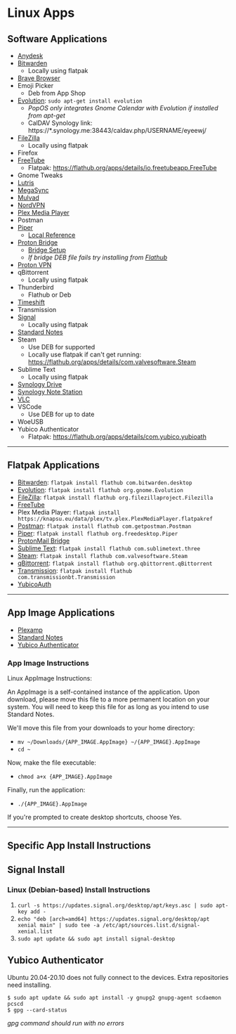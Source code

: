 # Linux Apps

## Software Applications

- [Anydesk](https://anydesk.com/en/downloads/linux)
- [Bitwarden](https://bitwarden.com/#download)
  - Locally using flatpak
- [Brave Browser](https://brave.com/download/)
- Emoji Picker
  - Deb from App Shop
- [Evolution](https://help.gnome.org/users/evolution/stable/): `sudo apt-get install evolution`
  - _PopOS only integrates Gnome Calendar with Evolution if installed from apt-get_
  - CalDAV Synology link: https://\*.synology.me:38443/caldav.php/USERNAME/eyeewj/
- [FileZilla](https://filezilla-project.org/download.php?type=client)
  - Locally using flatpak
- Firefox
- [FreeTube](https://freetubeapp.io/)
  - Flatpak: https://flathub.org/apps/details/io.freetubeapp.FreeTube
- Gnome Tweaks
- [Lutris](https://lutris.net/downloads/)
- [MegaSync](https://mega.nz/sync)
- [Mulvad](https://mullvad.net/en/download/)
- [NordVPN](https://support.nordvpn.com/Connectivity/Linux/1325531132/Installing-and-using-NordVPN-on-Debian-Ubuntu-Elementary-OS-and-Linux-Mint.htm)
- [Plex Media Player](https://knapsu.eu/plex/)
- Postman
- [Piper](https://github.com/libratbag/piper)
  - [Local Reference](../master/linux/Resources-Information.md)
- [Proton Bridge](https://protonmail.com/bridge/install)
  - [Bridge Setup](https://github.com/BradNut/computer-setup-info/blob/master/linux/Proton-Bridge-Setup.md)
  - _If bridge DEB file fails try installing from [Flathub](https://flathub.org/apps/details/ch.protonmail.protonmail-bridge)_
- [Proton VPN](https://protonvpn.com/support/linux-vpn-tool/)
- qBittorrent
  - Locally using flatpak
- Thunderbird
  - Flathub or Deb
- [Timeshift](https://github.com/teejee2008/timeshift)
- Transmission
- [Signal](https://signal.org/download/#)
  - Locally using flatpak
- [Standard Notes](https://standardnotes.org/extensions?downloaded=linux)
- Steam
  - Use DEB for supported
  - Locally use flatpak if can't get running: https://flathub.org/apps/details/com.valvesoftware.Steam
- Sublime Text
  - Locally using flatpak
- [Synology Drive](https://www.synology.com/en-us/support/download/DS918+#utilities)
- [Synology Note Station](https://www.synology.com/en-us/support/download/DS918+#utilities)
- [VLC](https://www.videolan.org/vlc/download-ubuntu.html)
- VSCode
  - Use DEB for up to date
- WoeUSB
- Yubico Authenticator
  - Flatpak: https://flathub.org/apps/details/com.yubico.yubioath

---

## Flatpak Applications

- [Bitwarden](https://flathub.org/apps/details/com.bitwarden.desktop): `flatpak install flathub com.bitwarden.desktop`
- [Evolution](https://flathub.org/apps/details/org.gnome.Evolution): `flatpak install flathub org.gnome.Evolution`
- [FileZilla](https://flathub.org/apps/details/org.filezillaproject.Filezilla): `flatpak install flathub org.filezillaproject.Filezilla`
- [FreeTube](https://flathub.org/apps/details/io.freetubeapp.FreeTube)
- Plex Media Player: `flatpak install https://knapsu.eu/data/plex/tv.plex.PlexMediaPlayer.flatpakref`
- [Postman](https://flathub.org/apps/details/com.getpostman.Postman): `flatpak install flathub com.getpostman.Postman`
- [Piper](https://flathub.org/apps/details/org.freedesktop.Piper): `flatpak install flathub org.freedesktop.Piper`
- [ProtonMail Bridge](https://flathub.org/apps/details/ch.protonmail.protonmail-bridge)
- [Sublime Text](https://flathub.org/apps/details/com.sublimetext.three): `flatpak install flathub com.sublimetext.three`
- [Steam](https://flathub.org/apps/details/com.valvesoftware.Steam): `flatpak install flathub com.valvesoftware.Steam`
- [qBittorrent](https://flathub.org/apps/details/org.qbittorrent.qBittorrent): `flatpak install flathub org.qbittorrent.qBittorrent`
- [Transmission](https://flathub.org/apps/details/com.transmissionbt.Transmission): `flatpak install flathub com.transmissionbt.Transmission`
- [YubicoAuth](https://flathub.org/apps/details/com.yubico.yubioath)

---

## App Image Applications

- [Plexamp](https://plexamp.com/#downloads)
- [Standard Notes](https://standardnotes.org/extensions?downloaded=linux)
- [Yubico Authenticator](https://www.yubico.com/products/services-software/download/yubico-authenticator/#download_here)

### App Image Instructions

Linux AppImage Instructions:

An AppImage is a self-contained instance of the application. Upon download, please move this file to a more permanent location on your system. You will need to keep this file for as long as you intend to use Standard Notes.

We'll move this file from your downloads to your home directory:

- `mv ~/Downloads/{APP_IMAGE.AppImage} ~/{APP_IMAGE}.AppImage`
- `cd ~`

Now, make the file executable:

- `chmod a+x {APP_IMAGE}.AppImage`

Finally, run the application:

- `./{APP_IMAGE}.AppImage`

If you're prompted to create desktop shortcuts, choose Yes.

---

## Specific App Install Instructions

## Signal Install

### Linux (Debian-based) Install Instructions

1. `curl -s https://updates.signal.org/desktop/apt/keys.asc | sudo apt-key add -`
2. `echo "deb [arch=amd64] https://updates.signal.org/desktop/apt xenial main" | sudo tee -a /etc/apt/sources.list.d/signal-xenial.list`
3. `sudo apt update && sudo apt install signal-desktop`

## Yubico Authenticator

Ubuntu 20.04-20.10 does not fully connect to the devices. Extra repositories need installing.

```
$ sudo apt update && sudo apt install -y gnupg2 gnupg-agent scdaemon pcscd
$ gpg --card-status
```

_gpg command should run with no errors_
